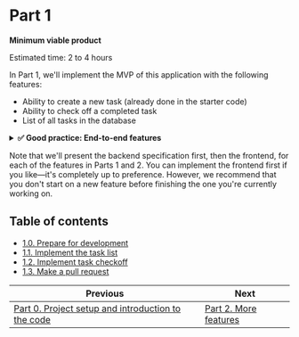 # Part 1

**Minimum viable product**

Estimated time: 2 to 4 hours

In Part 1, we'll implement the MVP of this application with the following features:

- Ability to create a new task (already done in the starter code)
- Ability to check off a completed task
- List of all tasks in the database

<details>
<summary><strong>✅ Good practice: End-to-end features</strong></summary>

_In TSE, we recommend that developers build **end-to-end features**—that is, they build both the backend and frontend parts of a single feature such as "list of all tasks" instead of having one person build the backend and another build the frontend. We've found that when teams do the latter, they often find themselves rushing to connect everything up near the end of the quarter, and bugs often slip through. So, for each feature in this guide, we'll build both sides to help you think about features this way._

</details>

Note that we'll present the backend specification first, then the frontend, for each of the features in Parts 1 and 2. You can implement the frontend first if you like—it's completely up to preference. However, we recommend that you don't start on a new feature before finishing the one you're currently working on.

## Table of contents

- [1.0. Prepare for development](./1-0-Prepare.md)
- [1.1. Implement the task list](./1-1-Task-list.md)
- [1.2. Implement task checkoff](./1-2-Task-checkoff.md)
- [1.3. Make a pull request](./1-3-Pull-request.md)

| Previous                                                         | Next                                |
| ---------------------------------------------------------------- | ----------------------------------- |
| [Part 0. Project setup and introduction to the code](../part-0/) | [Part 2. More features](../part-2/) |
